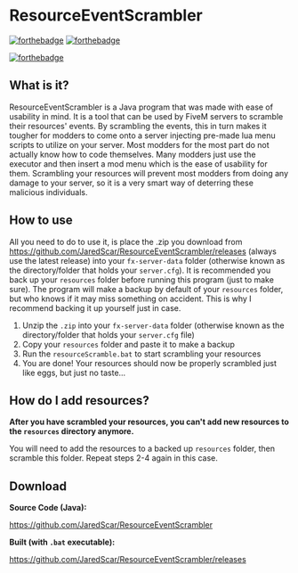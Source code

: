 # ResourceEventScrambler

[![forthebadge](https://forthebadge.com/images/badges/built-with-love.svg)](https://badger.store)
[![forthebadge](https://forthebadge.com/images/badges/made-with-java.svg)](https://forthebadge.com)

[![forthebadge](https://forthebadge.com/images/badges/check-it-out.svg)](https://github.com/JaredScar/ResourceEventScrambler/releases)

## What is it?

ResourceEventScrambler is a Java program that was made with ease of usability in mind. It is a tool 
that can be used by FiveM servers to scramble their resources' events. By scrambling the events, this 
in turn makes it tougher for modders to come onto a server injecting pre-made lua menu scripts to 
utilize on your server. Most modders for the most part do not actually know how to code themselves. 
Many modders just use the executor and then insert a mod menu which is the ease of usability for them.
Scrambling your resources will prevent most modders from doing any damage to your server, so it is a 
very smart way of deterring these malicious individuals.

## How to use
All you need to do to use it, is place the .zip you download from 
https://github.com/JaredScar/ResourceEventScrambler/releases (always use the latest release) into your
`fx-server-data` folder (otherwise known as the directory/folder that holds your `server.cfg`). It is 
recommended you back up your `resources` folder before running this program (just to make sure). The 
program will make a backup by default of your `resources` folder, but who knows if it may miss something 
on accident. This is why I recommend backing it up yourself just in case.

1. Unzip the `.zip` into your `fx-server-data` folder (otherwise known as the directory/folder that 
holds your `server.cfg` file)
2. Copy your `resources` folder and paste it to make a backup
3. Run the `resourceScramble.bat` to start scrambling your resources
4. You are done! Your resources should now be properly scrambled just like eggs, but just no taste...

## How do I add resources?
**After you have scrambled your resources, you can't add new resources to the `resources` directory anymore.**

You will need to add the resources to a backed up `resources` folder, then scramble this folder.
Repeat steps 2-4 again in this case.

## Download
**Source Code (Java):**

https://github.com/JaredScar/ResourceEventScrambler

**Built (with `.bat` executable):**

https://github.com/JaredScar/ResourceEventScrambler/releases



